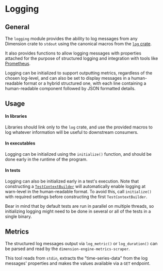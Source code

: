 # Logging

## General

The `logging` module provides the ability to log messages from any Dimension crate to `stdout` using the canonical
macros from the [`log` crate](https://crates.io/crates/log).

It also provides functions to allow logging messages with properties attached for the purpose of structured logging and
integration with tools like [Prometheus](https://prometheus.io/).

Logging can be initialized to support outputting metrics, regardless of the chosen log-level, and can also be set to
display messages in a human-readable format or a hybrid structured one, with each line containing a human-readable
component followed by JSON formatted details.

## Usage

#### In libraries

Libraries should link only to the `log` crate, and use the provided macros to log whatever information will be useful to
downstream consumers.

#### In executables

Logging can be initialized using the `initialize()` function, and should be done early in the runtime of
the program.

#### In tests

Logging can also be initialized early in a test's execution.  Note that constructing a
[`TestContextBuilder`][TestContextBuilder] will automatically enable logging at warn-level in the human-readable
format.  To avoid this, call `initialize()` with required settings before constructing the first
`TestContextBuilder`.

Bear in mind that by default tests are run in parallel on multiple threads, so initializing logging might need to be
done in several or all of the tests in a single binary.

## Metrics

The structured log messages output via `log_metric()` or `log_duration()` can be
parsed and read by the `dimension-engine-metrics-scraper`.

This tool reads from `stdin`, extracts the "time-series-data" from the log messages' properties and makes the values
available via a `GET` endpoint.


[TestContextBuilder]: https://docs.rs/dimension-engine-test-support/latest/dimension_engine_test_support/struct.TestContextBuilder.html

